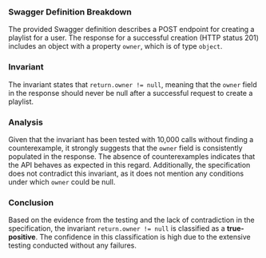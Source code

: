 ### Swagger Definition Breakdown
The provided Swagger definition describes a POST endpoint for creating a playlist for a user. The response for a successful creation (HTTP status 201) includes an object with a property `owner`, which is of type `object`. 

### Invariant
The invariant states that `return.owner != null`, meaning that the `owner` field in the response should never be null after a successful request to create a playlist.

### Analysis
Given that the invariant has been tested with 10,000 calls without finding a counterexample, it strongly suggests that the `owner` field is consistently populated in the response. The absence of counterexamples indicates that the API behaves as expected in this regard. Additionally, the specification does not contradict this invariant, as it does not mention any conditions under which `owner` could be null. 

### Conclusion
Based on the evidence from the testing and the lack of contradiction in the specification, the invariant `return.owner != null` is classified as a **true-positive**. The confidence in this classification is high due to the extensive testing conducted without any failures.

